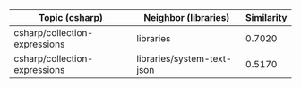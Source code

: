 | Topic (csharp) | Neighbor (libraries) | Similarity |
|-------------|-------------------|------------|
| csharp/collection-expressions | libraries | 0.7020 |
| csharp/collection-expressions | libraries/system-text-json | 0.5170 |
